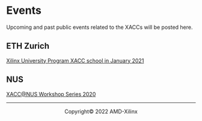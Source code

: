 # Events

Upcoming and past public events related to the XACCs will be posted here. 

## ETH Zurich

[Xilinx University Program XACC school in January 2021](xup_ethxacc_school_2021.md)

## NUS

[XACC@NUS Workshop Series 2020](https://xaccnus.github.io/)


---------------------------------------
<p align="center">Copyright&copy; 2022 AMD-Xilinx</p>